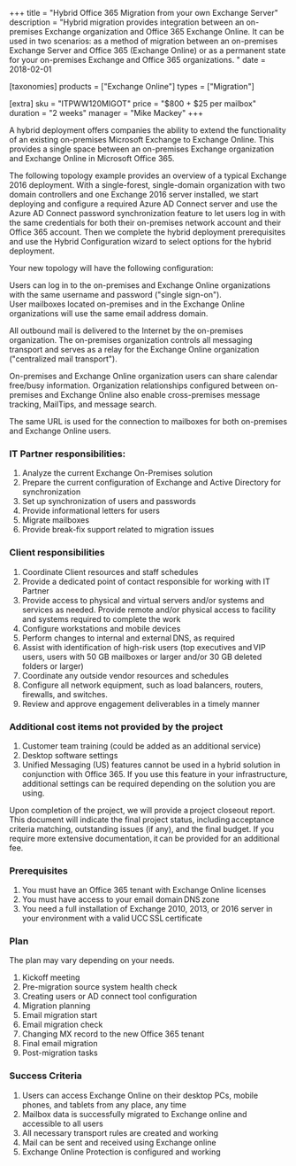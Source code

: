 +++
title = "Hybrid Office 365 Migration from your own Exchange Server"
description = "Hybrid migration provides integration between an on-premises Exchange organization and Office 365 Exchange Online. It can be used in two scenarios: as a method of migration between an on-premises Exchange Server and Office 365 (Exchange Online) or as a permanent state for your on-premises Exchange and Office 365 organizations. "
date = 2018-02-01

[taxonomies]
products = ["Exchange Online"]
types = ["Migration"]

[extra]
sku = "ITPWW120MIGOT"
price = "$800 + $25 per mailbox"
duration = "2 weeks"
manager = "Mike Mackey"
+++

A hybrid deployment offers companies the ability to extend the
functionality of an existing on-premises Microsoft Exchange to Exchange
Online. This provides a single space between an on-premises
Exchange organization and Exchange Online in Microsoft Office 365.

The following topology example provides an overview of a typical
Exchange 2016 deployment. With a single-forest, single-domain
organization with two domain controllers and one Exchange 2016 server
installed, we start deploying and configure a required Azure AD Connect
server and use the Azure AD Connect password synchronization feature to
let users log in with the same credentials for both their on-premises
network account and their Office 365 account. Then we complete the
hybrid deployment prerequisites and use the Hybrid Configuration wizard
to select options for the hybrid deployment.

Your new topology will have the following configuration:

Users can log in to the on-premises and Exchange Online organizations
with the same username and password ("single sign-on").\
User mailboxes located on-premises and in the Exchange Online
organizations will use the same email address domain.

All outbound mail is delivered to the Internet by the on-premises
organization. The on-premises organization controls all messaging
transport and serves as a relay for the Exchange Online organization
("centralized mail transport").

On-premises and Exchange Online organization users can share calendar
free/busy information. Organization relationships configured between
on-premises and Exchange Online also enable cross-premises message
tracking, MailTips, and message search.

The same URL is used for the connection to mailboxes for both
on-premises and Exchange Online users.

### IT Partner responsibilities:

1.  Analyze the current Exchange On-Premises solution
2.  Prepare the current configuration of Exchange and Active Directory
    for synchronization
3.  Set up synchronization of users and passwords
4.  Provide informational letters for users
5.  Migrate mailboxes
6.  Provide break-fix support related to migration issues

### Client responsibilities

1.  Coordinate Client resources and staff schedules
2.  Provide a dedicated point of contact responsible for working with IT
    Partner
3.  Provide access to physical and virtual servers and/or systems and
    services as needed. Provide remote and/or physical access to
    facility and systems required to complete the work 
4.  Configure workstations and mobile devices
5.  Perform changes to internal and external DNS, as required
6.  Assist with identification of high-risk users (top executives
    and VIP users, users with 50 GB mailboxes or larger and/or
    30 GB deleted folders or larger)
7.  Coordinate any outside vendor resources and schedules
8.  Configure all network equipment, such as load balancers, routers,
    firewalls, and switches.
9.  Review and approve engagement deliverables in a timely manner

### Additional cost items not provided by the project

1.  Customer team training (could be added as an additional service)
2.  Desktop software settings
3.  Unified Messaging (US) features cannot be used in a hybrid solution
    in conjunction with Office 365. If you use this feature in your
    infrastructure, additional settings can be required depending on the
    solution you are using.

Upon completion of the project, we will provide a project closeout
report. This document will indicate the final project status,
including acceptance criteria matching, outstanding issues (if any), and the
final budget. If you require more extensive documentation, it can be
provided for an additional fee. 

### Prerequisites

1.  You must have an Office 365 tenant with Exchange Online licenses
2.  You must have access to your email domain DNS zone
3.  You need a full installation of Exchange 2010, 2013, or 2016 server
    in your environment with a valid UCC SSL certificate

### Plan

The plan may vary depending on your needs.

1.  Kickoff meeting
2.  Pre-migration source system health check
3.  Creating users or AD connect tool configuration
4.  Migration planning
5.  Email migration start
6.  Email migration check
7.  Changing MX record to the new Office 365 tenant
8.  Final email migration
9.  Post-migration tasks

### Success Criteria

1.  Users can access Exchange Online on their desktop PCs, mobile
    phones, and tablets from any place, any time
2.  Mailbox data is successfully migrated to Exchange online and
    accessible to all users
3.  All necessary transport rules are created and working
4.  Mail can be sent and received using Exchange online
5.  Exchange Online Protection is configured and working
